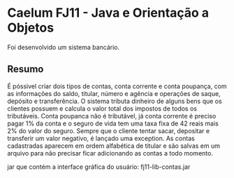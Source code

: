 # Caelum FJ11 - Java e Orientação a Objetos
Foi desenvolvido um sistema bancário.

## Resumo
É póssivel criar dois tipos de contas, conta corrente e conta poupança, com	as informações do saldo, titular, número e agência e operações de saque, depósito e transferência.
O sistema tributa dinheiro de alguns bens	que	os clientes possuem e calcula o valor total dos impostos de todos os tributáveis. Conta poupanca não	é	tributável,	já conta corrente é preciso pagar 1% da conta e o seguro de vida tem uma taxa fixa de 42 reais mais 2% do valor do seguro.
Sempre que o cliente tentar sacar, depositar e transferir um valor negativo, é lançado uma exception. As contas cadastradas aparecem em ordem alfabética de titular e são salvas em um arquivo para não	precisar ficar adicionando as contas a todo momento.

jar que contém a interface gráfica do usuário: fj11-lib-contas.jar
  

